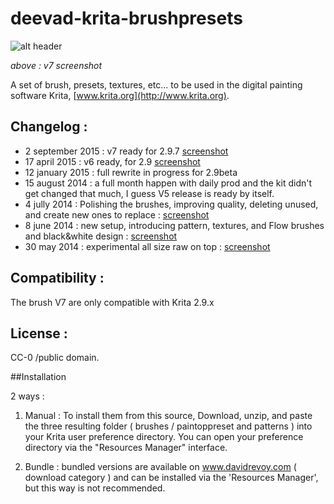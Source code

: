 deevad-krita-brushpresets
=========================

![alt header](http://i.imgur.com/dsbfD4k.png)

_above : v7 screenshot_

A set of brush, presets, textures, etc... to be used in the digital painting software Krita, [www.krita.org](http://www.krita.org).

## Changelog :

* 2 september 2015 : v7 ready for 2.9.7 [screenshot](http://i.imgur.com/dsbfD4k.png)
* 17 april 2015 : v6 ready, for 2.9 [screenshot](http://i.imgur.com/LrTcuyB.png)
* 12 january 2015 : full rewrite in progress for 2.9beta
* 15 august 2014 : a full month happen with daily prod and the kit didn't get changed that much, I guess V5 release is ready by itself. 
* 4 jully 2014 : Polishing the brushes, improving quality, deleting unused, and create new ones to replace : [screenshot](http://i.imgur.com/TMEDSr4.png)
* 8 june 2014 : new setup, introducing pattern, textures, and Flow brushes and black&white design : [screenshot](http://s3.amazonaws.com/patreon/1253a8f7193f212aa4cb89eec6c1d250.jpg)
* 30 may 2014 : experimental all size raw on top : [screenshot](http://i.imgur.com/GqF0Klk.png)

## Compatibility :

The brush V7 are only compatible with Krita 2.9.x

## License : 

CC-0 /public domain.

##Installation

2 ways :

1. Manual : To install them from this source,  Download, unzip, and paste the three resulting folder ( brushes / paintoppreset and patterns  ) into your Krita user preference directory. You can open your preference directory via the "Resources Manager" interface.

2. Bundle : bundled versions are available on www.davidrevoy.com ( download category ) and can be installed via the 'Resources Manager', but this way is not recommended.
